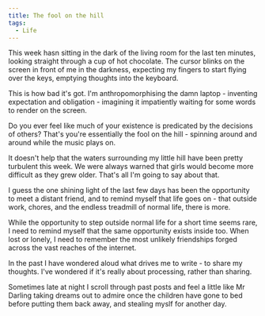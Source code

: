 ```yaml
---
title: The fool on the hill
tags:
  - Life
---
```


This week hasn sitting in the dark of the living room for the last ten minutes, looking straight through a cup of hot chocolate. The cursor blinks on the screen in front of me in the darkness, expecting my fingers to start flying over the keys, emptying thoughts into the keyboard.

This is how bad it's got. I'm anthropomorphising the damn laptop - inventing expectation and obligation - imagining it impatiently waiting for some words to render on the screen.

Do you ever feel like much of your existence is predicated by the decisions of others? That's you're essentially the fool on the hill - spinning around and around while the music plays on.

It doesn't help that the waters surrounding my little hill have been pretty turbulent this week. We were always warned that girls would become more difficult as they grew older. That's all I'm going to say about that.

I guess the one shining light of the last few days has been the opportunity to meet a distant friend, and to remind myself that life goes on - that outside work, chores, and the endless treadmill of normal life, there is more.

While the opportunity to step outside normal life for a short time seems rare, I need to remind myself that the same opportunity exists inside too. When lost or lonely, I need to remember the most unlikely friendships forged across the vast reaches of the internet.

In the past I have wondered aloud what drives me to write - to share my thoughts. I've wondered if it's really about processing, rather than sharing.

Sometimes late at night I scroll through past posts and feel a little like Mr Darling taking dreams out to admire once the children have gone to bed before putting them back away, and stealing myslf for another day.

